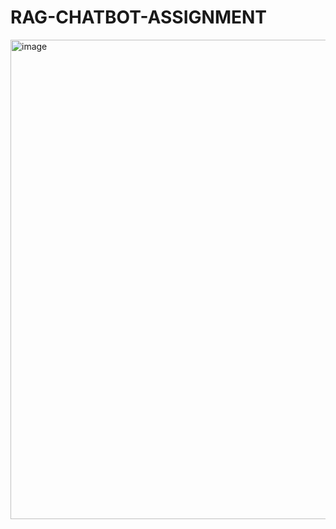 # RAG-CHATBOT-ASSIGNMENT
<img width="1365" height="767" alt="image" src="https://github.com/user-attachments/assets/f25bf5fc-3c98-4d47-9516-788924b09453" />
